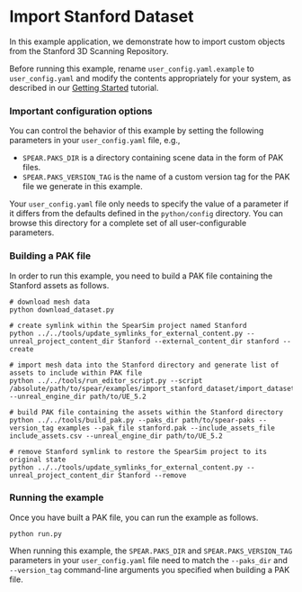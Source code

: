 # Import Stanford Dataset

In this example application, we demonstrate how to import custom objects from the Stanford 3D Scanning Repository.

Before running this example, rename `user_config.yaml.example` to `user_config.yaml` and modify the contents appropriately for your system, as described in our [Getting Started](../../docs/getting_started.md) tutorial.

### Important configuration options

You can control the behavior of this example by setting the following parameters in your `user_config.yaml` file, e.g.,
  - `SPEAR.PAKS_DIR` is a directory containing scene data in the form of PAK files.
  - `SPEAR.PAKS_VERSION_TAG` is the name of a custom version tag for the PAK file we generate in this example.

Your `user_config.yaml` file only needs to specify the value of a parameter if it differs from the defaults defined in the `python/config` directory. You can browse this directory for a complete set of all user-configurable parameters.

### Building a PAK file

In order to run this example, you need to build a PAK file containing the Stanford assets as follows.

```console
# download mesh data
python download_dataset.py

# create symlink within the SpearSim project named Stanford
python ../../tools/update_symlinks_for_external_content.py --unreal_project_content_dir Stanford --external_content_dir stanford --create

# import mesh data into the Stanford directory and generate list of assets to include within PAK file
python ../../tools/run_editor_script.py --script /absolute/path/to/spear/examples/import_stanford_dataset/import_dataset.py --unreal_engine_dir path/to/UE_5.2

# build PAK file containing the assets within the Stanford directory
python ../../tools/build_pak.py --paks_dir path/to/spear-paks --version_tag examples --pak_file stanford.pak --include_assets_file include_assets.csv --unreal_engine_dir path/to/UE_5.2

# remove Stanford symlink to restore the SpearSim project to its original state
python ../../tools/update_symlinks_for_external_content.py --unreal_project_content_dir Stanford --remove
```

### Running the example

Once you have built a PAK file, you can run the example as follows.

```console
python run.py
```

When running this example, the `SPEAR.PAKS_DIR` and `SPEAR.PAKS_VERSION_TAG` parameters in your `user_config.yaml` file need to match the `--paks_dir` and `--version_tag` command-line arguments you specified when building a PAK file.
